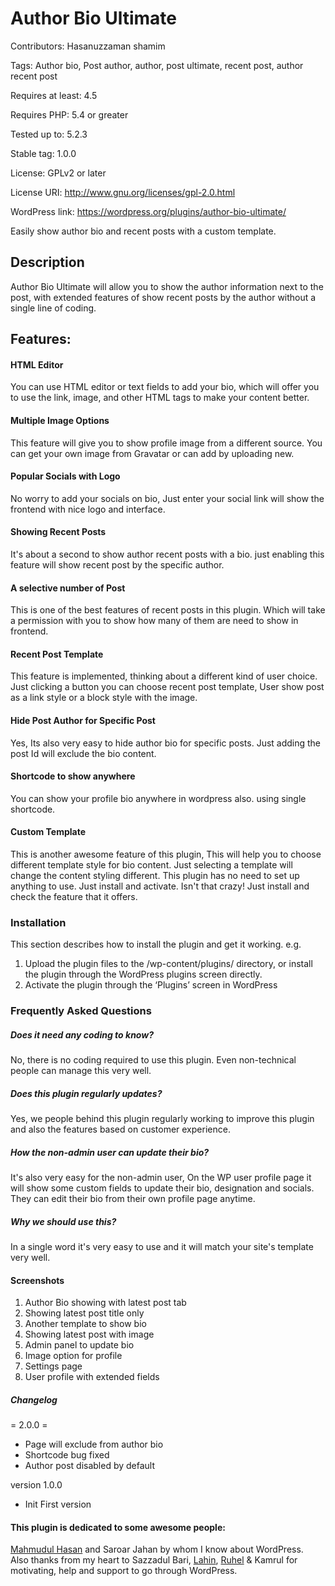 # Author Bio Ultimate
Contributors: Hasanuzzaman shamim

Tags:  Author bio, Post author, author, post ultimate, recent post, author recent post

Requires at least: 4.5

Requires PHP: 5.4 or greater

Tested up to: 5.2.3

Stable tag: 1.0.0

License: GPLv2 or later

License URI: http://www.gnu.org/licenses/gpl-2.0.html

WordPress link: https://wordpress.org/plugins/author-bio-ultimate/

Easily show author bio and recent posts with a custom template.


## Description 

Author Bio Ultimate will allow you to show the author information next to the post, with extended features of show recent posts by the author without a single line of coding.
## Features:

#### HTML Editor
You can use HTML editor or text fields to add your bio, which will offer you to use the link, image, and other HTML tags to make your content better.

#### Multiple Image Options
This feature will give you to show profile image from a different source. You can get your own image from Gravatar or can add by uploading new.

#### Popular Socials with Logo
No worry to add your socials on bio, Just enter your social link will show the frontend with nice logo and interface.

#### Showing Recent Posts
It's about a second to show author recent posts with a bio. just enabling this feature will show recent post by the specific author.

#### A selective number of Post
This is one of the best features of recent posts in this plugin. Which will take a permission with you to show how many of them are need to show in frontend.

#### Recent Post Template
This feature is implemented, thinking about a different kind of user choice. Just clicking a button you can choose recent post template, User show post as a link style or a block style with the image.

#### Hide Post Author for Specific Post
Yes, Its also very easy to hide author bio for specific posts. Just adding the post Id will exclude the bio content.

#### Shortcode to show anywhere
You can show your profile bio anywhere in wordpress also. using single shortcode.

#### Custom Template
This is another awesome feature of this plugin, This will help you to choose different template style for bio content. Just selecting a template will change the content styling different. This plugin has no need to set up anything to use. Just install and activate.
Isn't that crazy! Just install and check the feature that it offers.

### Installation

This section describes how to install the plugin and get it working.
e.g.

1. Upload the plugin files to the /wp-content/plugins/ directory, or install the plugin through the WordPress plugins screen directly.
1. Activate the plugin through the ‘Plugins’ screen in WordPress

### Frequently Asked Questions 

##### Does it need any coding to know? 
No, there is no coding required to use this plugin. Even non-technical people can manage this very well.

##### Does this plugin regularly updates? 
Yes, we people behind this plugin regularly working to improve this plugin and also the features based on customer experience.

##### How the non-admin user can update their bio? 
It's also very easy for the non-admin user, On the WP user profile page it will show some custom fields to update their bio, designation and socials. They can edit their bio from their own profile page anytime.

##### Why we should use this?
In a single word it's very easy to use and it will match your site's template very well.

#### Screenshots
1. Author Bio showing with latest post tab
2. Showing latest post title only
3. Another template to show bio
4. Showing latest post with image
5. Admin panel to update bio
6. Image option for profile
7. Settings page
8. User profile with extended fields


##### Changelog

= 2.0.0 =
* Page will exclude from author bio
* Shortcode bug fixed
* Author post disabled by default

version 1.0.0 
* Init First version








#### This plugin is dedicated to some awesome people:
<a href="https://github.com/adreastrian">Mahmudul Hasan</a> and Saroar Jahan by whom I know about WordPress.
<br>Also thanks from my heart to Sazzadul Bari, <a href="https://github.com/lahin31">Lahin</a>, <a href="https://github.com/ruhel241">Ruhel</a> & Kamrul for motivating, help and support to go through WordPress.


